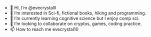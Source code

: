 - 👋 Hi, I’m @evecrystalll
- 👀 I’m interested in Sci-fi, fictional books, hiking and programming.
- 🌱 I’m currently learning cognitive science but I enjoy comp sci.
- 💞️ I’m looking to collaborate on cryptos, games, coding practice.
- 📫 How to reach me evecrystal10

<!---
evecrystalll/evecrystalll is a ✨ special ✨ repository because its `README.md` (this file) appears on your GitHub profile.
You can click the Preview link to take a look at your changes.
--->
